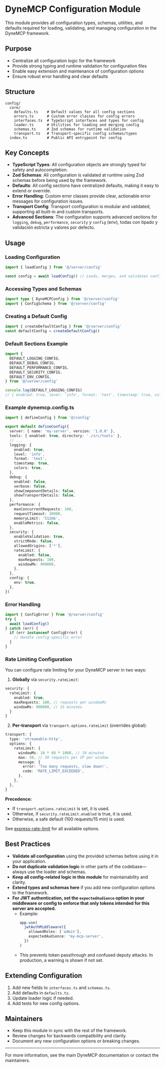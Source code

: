 # DyneMCP Configuration Module

This module provides all configuration types, schemas, utilities, and defaults required for loading, validating, and managing configuration in the DyneMCP framework.

## Purpose

- Centralize all configuration logic for the framework
- Provide strong typing and runtime validation for configuration files
- Enable easy extension and maintenance of configuration options
- Ensure robust error handling and clear defaults

## Structure

```
config/
  core/
    defaults.ts    # Default values for all config sections
    errors.ts      # Custom error classes for config errors
    interfaces.ts  # TypeScript interfaces and types for config
    loader.ts      # Utilities for loading and merging config
    schemas.ts     # Zod schemas for runtime validation
    transport.ts   # Transport-specific config schemas/types
  index.ts         # Public API entrypoint for config
```

## Key Concepts

- **TypeScript Types**: All configuration objects are strongly typed for safety and autocompletion.
- **Zod Schemas**: All configuration is validated at runtime using Zod schemas before being used by the framework.
- **Defaults**: All config sections have centralized defaults, making it easy to extend or override.
- **Error Handling**: Custom error classes provide clear, actionable error messages for configuration issues.
- **Transport Config**: Transport configuration is modular and validated, supporting all built-in and custom transports.
- **Advanced Sections**: The configuration supports advanced sections for `logging`, `debug`, `performance`, `security` y `config` (env), todas con tipado y validación estricta y valores por defecto.

## Usage

### Loading Configuration

```ts
import { loadConfig } from '@/server/config'

const config = await loadConfig() // Loads, merges, and validates config
```

### Accessing Types and Schemas

```ts
import type { DyneMCPConfig } from '@/server/config'
import { ConfigSchema } from '@/server/config'
```

### Creating a Default Config

```ts
import { createDefaultConfig } from '@/server/config'
const defaultConfig = createDefaultConfig()
```

### Default Sections Example

```ts
import {
  DEFAULT_LOGGING_CONFIG,
  DEFAULT_DEBUG_CONFIG,
  DEFAULT_PERFORMANCE_CONFIG,
  DEFAULT_SECURITY_CONFIG,
  DEFAULT_ENV_CONFIG,
} from '@/server/config'

console.log(DEFAULT_LOGGING_CONFIG)
// { enabled: true, level: 'info', format: 'text', timestamp: true, colors: true }
```

### Example dynemcp.config.ts

```ts
import { defineConfig } from '@/config'

export default defineConfig({
  server: { name: 'my-server', version: '1.0.0' },
  tools: { enabled: true, directory: './src/tools' },
  // ...
  logging: {
    enabled: true,
    level: 'info',
    format: 'text',
    timestamp: true,
    colors: true,
  },
  debug: {
    enabled: false,
    verbose: false,
    showComponentDetails: false,
    showTransportDetails: false,
  },
  performance: {
    maxConcurrentRequests: 100,
    requestTimeout: 30000,
    memoryLimit: '512mb',
    enableMetrics: false,
  },
  security: {
    enableValidation: true,
    strictMode: false,
    allowedOrigins: ['*'],
    rateLimit: {
      enabled: false,
      maxRequests: 100,
      windowMs: 900000,
    },
  },
  config: {
    env: true,
  },
})
```

### Error Handling

```ts
import { ConfigError } from '@/server/config'
try {
  await loadConfig()
} catch (err) {
  if (err instanceof ConfigError) {
    // Handle config-specific error
  }
}
```

### Rate Limiting Configuration

You can configure rate limiting for your DyneMCP server in two ways:

1. **Globally** via `security.rateLimit`:

```ts
security: {
  rateLimit: {
    enabled: true,
    maxRequests: 100, // requests per windowMs
    windowMs: 900000, // 15 minutes
  }
}
```

2. **Per-transport** via `transport.options.rateLimit` (overrides global):

```ts
transport: {
  type: 'streamable-http',
  options: {
    rateLimit: {
      windowMs: 10 * 60 * 1000, // 10 minutes
      max: 50, // 50 requests per IP per window
      message: {
        error: 'Too many requests, slow down!',
        code: 'RATE_LIMIT_EXCEEDED',
      },
    },
  },
}
```

**Precedence:**

- If `transport.options.rateLimit` is set, it is used.
- Otherwise, if `security.rateLimit.enabled` is true, it is used.
- Otherwise, a safe default (100 requests/15 min) is used.

See [express-rate-limit](https://www.npmjs.com/package/express-rate-limit) for all available options.

## Best Practices

- **Validate all configuration** using the provided schemas before using it in your application.
- **Do not duplicate validation logic** in other parts of the codebase—always use the loader and schemas.
- **Keep all config-related logic in this module** for maintainability and clarity.
- **Extend types and schemas here** if you add new configuration options to the framework.
- **For JWT authentication, set the `expectedAudience` option in your middleware or config to enforce that only tokens intended for this server are accepted.**
  - Example:
    ```ts
    app.use(
      jwtAuthMiddleware({
        allowedRoles: ['admin'],
        expectedAudience: 'my-mcp-server',
      })
    )
    ```
  - This prevents token passthrough and confused deputy attacks. In production, a warning is shown if not set.

## Extending Configuration

1. Add new fields to `interfaces.ts` and `schemas.ts`.
2. Add defaults in `defaults.ts`.
3. Update loader logic if needed.
4. Add tests for new config options.

## Maintainers

- Keep this module in sync with the rest of the framework.
- Review changes for backwards compatibility and clarity.
- Document any new configuration options or breaking changes.

---

For more information, see the main DyneMCP documentation or contact the maintainers.
